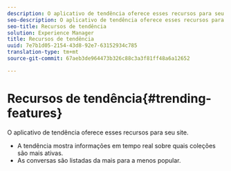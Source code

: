 ```yaml
---
description: O aplicativo de tendência oferece esses recursos para seu site.
seo-description: O aplicativo de tendência oferece esses recursos para seu site.
seo-title: Recursos de tendência
solution: Experience Manager
title: Recursos de tendência
uuid: 7e7b1d05-2154-43d8-92e7-63152934c785
translation-type: tm+mt
source-git-commit: 67aeb3de964473b326c88c3a3f81ff48a6a12652

---
```



# Recursos de tendência{#trending-features}

O aplicativo de tendência oferece esses recursos para seu site.



* A tendência mostra informações em tempo real sobre quais coleções são mais ativas.
* As conversas são listadas da mais para a menos popular.

